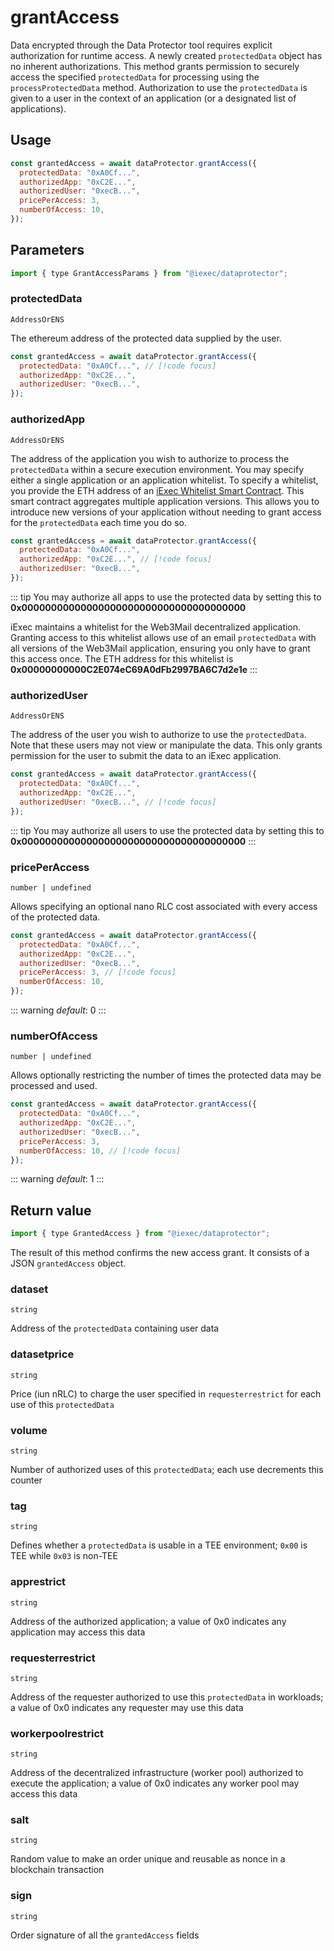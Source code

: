 # grantAccess

Data encrypted through the Data Protector tool requires explicit authorization for runtime access. A newly created `protectedData` object has no inherent authorizations. This method grants permission to securely access the specified `protectedData` for processing using the `processProtectedData` method. Authorization to use the `protectedData` is given to a user in the context of an application (or a designated list of applications).

## Usage

```js
const grantedAccess = await dataProtector.grantAccess({
  protectedData: "0xA0Cf...",
  authorizedApp: "0xC2E...",
  authorizedUser: "0xecB...",
  pricePerAccess: 3,
  numberOfAccess: 10,
});
```

## Parameters

```js
import { type GrantAccessParams } from "@iexec/dataprotector";
```

### protectedData

`AddressOrENS`

The ethereum address of the protected data supplied by the user.

```js
const grantedAccess = await dataProtector.grantAccess({
  protectedData: "0xA0Cf...", // [!code focus]
  authorizedApp: "0xC2E...",
  authorizedUser: "0xecB...",
});
```

### authorizedApp

`AddressOrENS`

The address of the application you wish to authorize to process the `protectedData` within a secure execution environment. You may specify either a single application or an application whitelist. To specify a whitelist, you provide the ETH address of an [iExec Whitelist Smart Contract](https://github.com/iExecBlockchainComputing/whitelist-smart-contract/tree/main). This smart contract aggregates multiple application versions. This allows you to introduce new versions of your application without needing to grant access for the `protectedData` each time you do so.

```js
const grantedAccess = await dataProtector.grantAccess({
  protectedData: "0xA0Cf...",
  authorizedApp: "0xC2E...", // [!code focus]
  authorizedUser: "0xecB...",
});
```

::: tip
You may authorize all apps to use the protected data by setting this to **0x00000000000000000000000000000000000000**

iExec maintains a whitelist for the Web3Mail decentralized application. Granting access to this whitelist allows use of an email `protectedData` with all versions of the Web3Mail application, ensuring you only have to grant this access once. The ETH address for this whitelist is **0x00000000000C2E074eC69A0dFb2997BA6C7d2e1e**
:::

### authorizedUser

`AddressOrENS`

The address of the user you wish to authorize to use the `protectedData`. Note that these users may not view or manipulate the data. This only grants permission for the user to submit the data to an iExec application.

```js
const grantedAccess = await dataProtector.grantAccess({
  protectedData: "0xA0Cf...",
  authorizedApp: "0xC2E...",
  authorizedUser: "0xecB...", // [!code focus]
});
```

::: tip
You may authorize all users to use the protected data by setting this to **0x00000000000000000000000000000000000000**
:::

### pricePerAccess

`number | undefined`

Allows specifying an optional nano RLC cost associated with every access of the protected data.

```js
const grantedAccess = await dataProtector.grantAccess({
  protectedData: "0xA0Cf...",
  authorizedApp: "0xC2E...",
  authorizedUser: "0xecB...",
  pricePerAccess: 3, // [!code focus]
  numberOfAccess: 10,
});
```

::: warning
_default_: 0
:::

### numberOfAccess

`number | undefined`

Allows optionally restricting the number of times the protected data may be processed and used.

```js
const grantedAccess = await dataProtector.grantAccess({
  protectedData: "0xA0Cf...",
  authorizedApp: "0xC2E...",
  authorizedUser: "0xecB...",
  pricePerAccess: 3,
  numberOfAccess: 10, // [!code focus]
});
```

::: warning
_default_: 1
:::

## Return value

```js
import { type GrantedAccess } from "@iexec/dataprotector";
```

The result of this method confirms the new access grant. It consists of a JSON `grantedAccess` object.

### dataset

`string`

Address of the `protectedData` containing user data

### datasetprice

`string`

Price (iun nRLC) to charge the user specified in `requesterrestrict` for each use of this `protectedData`

### volume

`string`

Number of authorized uses of this `protectedData`; each use decrements this counter

### tag

`string`

Defines whether a `protectedData` is usable in a TEE environment; `0x00` is TEE while `0x03` is non-TEE

### apprestrict

`string`

Address of the authorized application; a value of 0x0 indicates any application may access this data

### requesterrestrict

`string`

Address of the requester authorized to use this `protectedData` in workloads; a value of 0x0 indicates any requester may use this data

### workerpoolrestrict

`string`

Address of the decentralized infrastructure (worker pool) authorized to execute the application; a value of 0x0 indicates any worker pool may access this data

### salt

`string`

Random value to make an order unique and reusable as nonce in a blockchain transaction

### sign

`string`

Order signature of all the `grantedAccess` fields
